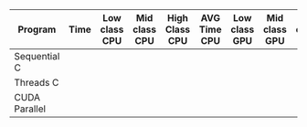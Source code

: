 | Program       | Time | Low class CPU | Mid class CPU | High Class CPU | AVG Time CPU | Low class GPU | Mid class GPU | High class GPU | AVG GPU |
|---------------|------|---------------|---------------|----------------|--------------|---------------|---------------|----------------|---------|
| Sequential C  |      |               |               |                |              |               |               |                |         |
| Threads C     |      |               |               |                |              |               |               |                |         |
| CUDA Parallel |      |               |               |                |              |               |               |                |         |